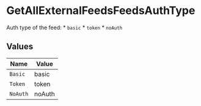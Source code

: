 # GetAllExternalFeedsFeedsAuthType

Auth type of the feed: * `basic` * `token` * `noAuth`



## Values

| Name     | Value    |
| -------- | -------- |
| `Basic`  | basic    |
| `Token`  | token    |
| `NoAuth` | noAuth   |